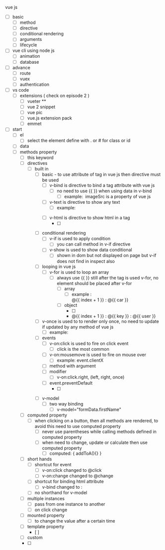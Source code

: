 
vue js 
- [ ] basic
  - [ ] method
  - [ ] directive
  - [ ] conditional rendering
  - [ ] arguments
  - [ ] lifecycle
  
- [ ] vue cli using node js 
  - [ ] animation
  - [ ] database

- [ ] advance
  - [ ] route
  - [ ] vuex
  - [ ] authentication

- [ ] vs code
  - [ ] extensions ( check on episode 2 )
    - [ ] vueter **
    - [ ] vue 2 snippet
    - [ ] vue pic
    - [ ] vue.js extension pack 
    - [ ] emmet
  
- [ ] start 
  - [ ] el 
    - [ ] select the element define with . or # for class or id
  - [ ] data 
  - [ ] methods property
    - [ ] this keyword
    - [ ] directives
      - [ ] built in 
        - [ ] basic - to use attribute of tag in vue js then directive must be used
          - [ ] v-bind is directive to bind a tag attribute  with vue js
            - [ ] no need to use {{ }} when using data in v-bind 
              - [ ] example: <img v-bind:src='imageSrc'>  imageSrc is a property of vue js
          - [ ] v-text is directive to show any text
            - [ ] example: <p v-text="myText"></p>
          - [ ] v-html is directive to show html in a tag
            - [ ] <p v-html="myHtml"></p>
        - [ ] conditional rendering
          - [ ] v-if is used to apply condition 
            - [ ] you can call method in v-if directive 
          - [ ] v-show is used to show data conditional
            - [ ] shown in dom but not displayed on page but v-if does not find in inspect also
        - [ ] looping in vue js
          - [ ] v-for is used to loop an array 
            - [ ] always use {{ }} still after the tag is used v-for, no element should be placed after v-for
              - [ ] array
                - [ ] example :  <li v-for="(car, index) in cars"> @{{ index + 1 }} : @{{ car }} </li>
              - [ ] object
                - [ ] <li v-for="(user, key, index) in users"> @{{ index + 1 }} : @{{ key }} : @{{ user }} </li>
        - [ ] v-once is used to to render only once, no need to update if updated by any method of vue js 
          - [ ] example: 
        - [ ] events
          - [ ] v-on:click is used to fire on click event 
            - [ ] click is the most common 
          - [ ] v-on:mousemove is used to fire on mouse over
            - [ ] example: event.clientX 
          - [ ] method with argument
          - [ ] modifier
            - [ ] v-on:click.right, (left, right, once)
          - [ ] event.preventDefault
            - [ ] <form v-on:submit="handleForm"></form>
        - [ ] v-model
          - [ ] two way binding
            - [ ]  v-model="formData.firstName" 
    - [ ] computed property
      - [ ] when clicking on a button, then all methods are rendered, to avoid this need to use computed property
        - [ ] never use parentheses while calling methods defined in computed property
        - [ ] when need to change, update or calculate then use computed property
          - [ ] computed: { addToA(){} }
    - [ ] short hands
      - [ ] shortcut for event
        - [ ] v-on:click changed to @click
        - [ ] v-on:change changed to @change
      - [ ] shortcut for binding html attribute
        - [ ] v-bind changed to :
      - [ ] no shorthand for v-model
    - [ ] multiple instances
      - [ ] pass from one instance to another
      - [ ] on click change
    - [ ] mounted property
      - [ ] to change the value after a certain time 
    - [ ] template property
      - [ ] 
    - [ ] custom
    - [ ] 




